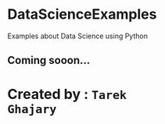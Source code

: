 # DataScienceExamples
Examples about Data Science using Python
## Coming sooon...
# Created by : <code>Tarek Ghajary</code>
